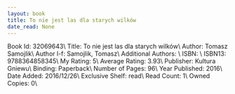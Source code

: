 ```yaml
---
layout: book
title: To nie jest las dla starych wilków
date_read: None
---
```


Book Id: 32069643\ 
Title: To nie jest las dla starych wilków\ 
Author: Tomasz Samojlik\ 
Author l-f: Samojlik, Tomasz\ 
Additional Authors: \ 
ISBN: \ 
ISBN13: 9788364858345\ 
My Rating: 5\ 
Average Rating: 3.93\ 
Publisher: Kultura Gniewu\ 
Binding: Paperback\ 
Number of Pages: 96\ 
Year Published: 2016\ 
Date Added: 2016/12/26\ 
Exclusive Shelf: read\ 
Read Count: 1\ 
Owned Copies: 0\ 

